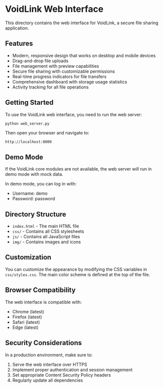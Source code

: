 # VoidLink Web Interface

This directory contains the web interface for VoidLink, a secure file sharing application.

## Features

- Modern, responsive design that works on desktop and mobile devices
- Drag-and-drop file uploads
- File management with preview capabilities
- Secure file sharing with customizable permissions
- Real-time progress indicators for file transfers
- Comprehensive dashboard with storage usage statistics
- Activity tracking for all file operations

## Getting Started

To use the VoidLink web interface, you need to run the web server:

```bash
python web_server.py
```

Then open your browser and navigate to:

```
http://localhost:8000
```

## Demo Mode

If the VoidLink core modules are not available, the web server will run in demo mode with mock data.

In demo mode, you can log in with:
- Username: demo
- Password: password

## Directory Structure

- `index.html` - The main HTML file
- `css/` - Contains all CSS stylesheets
- `js/` - Contains all JavaScript files
- `img/` - Contains images and icons

## Customization

You can customize the appearance by modifying the CSS variables in `css/styles.css`. The main color scheme is defined at the top of the file.

## Browser Compatibility

The web interface is compatible with:
- Chrome (latest)
- Firefox (latest)
- Safari (latest)
- Edge (latest)

## Security Considerations

In a production environment, make sure to:
1. Serve the web interface over HTTPS
2. Implement proper authentication and session management
3. Set appropriate Content Security Policy headers
4. Regularly update all dependencies